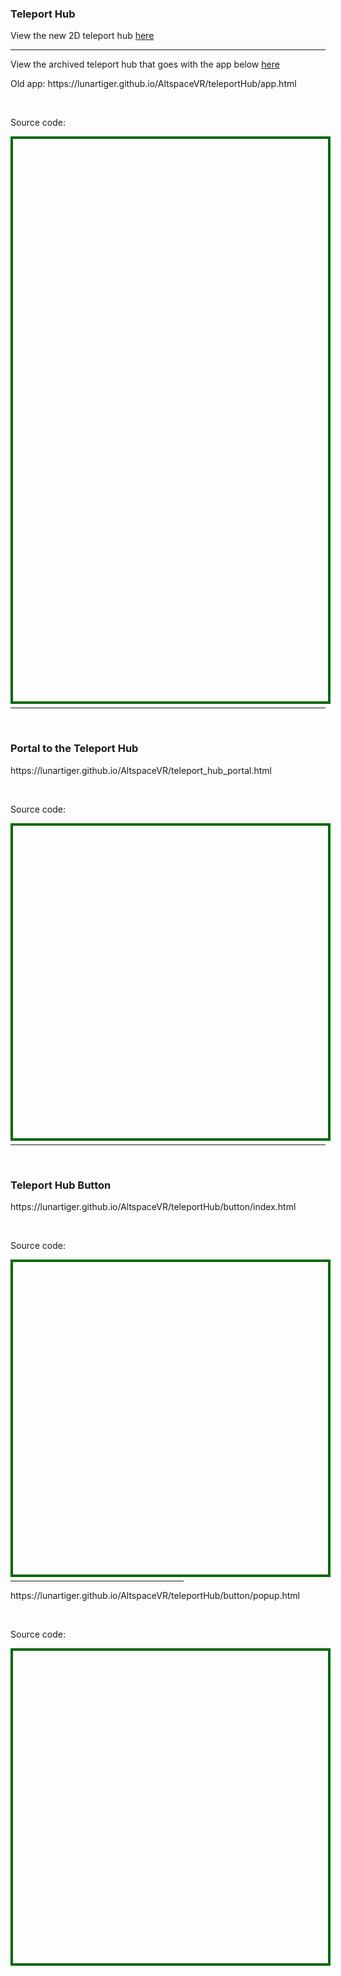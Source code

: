 <h3>Teleport Hub</h3>
<p>View the new 2D teleport hub <a href="/althub">here</a></p>
<hr />
<p>View the archived teleport hub that goes with the app below <a href="/AltspaceVR/teleportHub/archive">here</a></p>
<p>Old app: <a href="https://lunartiger.github.io/AltspaceVR/teleportHub/app.html" style="text-decoration:none">https://lunartiger.github.io/AltspaceVR/teleportHub/app.html</a></p>
<br>
<p>Source code:</p>
<div id='rawfile0' style="border: 0;max-width:100%;max-height:95%;height:900px;width:705px;display: inline-block;">
	<pre id="thePre0" style="text-align:left; background:transparent; color: green;max-width:100%;max-height:100%;height:900px;width:705px;border: 4px solid #006900;margin: auto;overflow: scroll;display: block;"></pre>
</div>
<script>
	fetch('https://raw.githubusercontent.com/LunarTiger/AltspaceVR/master/teleportHub/app.html')
	.then(body=>body.text())
	.then(body=>{
		document.getElementById('thePre0').innerText = body;
	})
</script>
<br>
<hr />
<br>
<h3>Portal to the Teleport Hub</h3>
<p><a href="https://lunartiger.github.io/AltspaceVR/teleport_hub_portal.html" style="text-decoration:none">https://lunartiger.github.io/AltspaceVR/teleport_hub_portal.html</a></p>
<br>
<p>Source code:</p>
<div id='rawfile1' style="border: 0;max-width:100%;max-height:95%;height:500px;width:705px;display: inline-block;">
	<pre id="thePre1" style="text-align:left; background:transparent; color: green;max-width:100%;max-height:100%;height:900px;width:705px;border: 4px solid #006900;margin: auto;overflow: scroll;display: block;"></pre>
</div>
<script>
	fetch('https://raw.githubusercontent.com/LunarTiger/AltspaceVR/master/teleport_hub_portal.html')
	.then(body=>body.text())
	.then(body=>{
		document.getElementById('thePre1').innerText = body;
	})
</script>
<br>
<hr />
<br>
<h3>Teleport Hub Button</h3>
<p><a href="https://lunartiger.github.io/AltspaceVR/teleportHub/button/index.html" style="text-decoration:none">https://lunartiger.github.io/AltspaceVR/teleportHub/button/index.html</a></p>
<br>
<p>Source code:</p>
<div id='rawfile2' style="border: 0;max-width:100%;max-height:95%;height:500px;width:705px;display: inline-block;">
	<pre id="thePre2" style="text-align:left; background:transparent; color: green;max-width:100%;max-height:100%;height:900px;width:705px;border: 4px solid #006900;margin: auto;overflow: scroll;display: block;"></pre>
</div>
<script>
	fetch('https://raw.githubusercontent.com/LunarTiger/AltspaceVR/master/teleportHub/button/index.html')
	.then(body=>body.text())
	.then(body=>{
		document.getElementById('thePre2').innerText = body;
	})
</script>
<hr style="width:55%">
<p><a href="https://lunartiger.github.io/AltspaceVR/teleportHub/button/popup.html" style="text-decoration:none">https://lunartiger.github.io/AltspaceVR/teleportHub/button/popup.html</a></p>
<br>
<p>Source code:</p>
<div id='rawfile3' style="border: 0;max-width:100%;max-height:95%;height:500px;width:705px;display: inline-block;">
	<pre id="thePre3" style="text-align:left; background:transparent; color: green;max-width:100%;max-height:100%;height:900px;width:705px;border: 4px solid #006900;margin: auto;overflow: scroll;display: block;"></pre>
</div>
<hr style="height:50px; visibility:hidden;" />
<script>
	fetch('https://raw.githubusercontent.com/LunarTiger/AltspaceVR/master/teleportHub/button/popup.html')
	.then(body=>body.text())
	.then(body=>{
		document.getElementById('thePre3').innerText = body;
	})
</script>